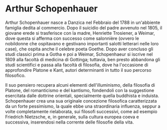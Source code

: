 # Arthur Schopenhauer

Arthur Schopenhauer nasce a Danzica nel Febbraio del 1788 in un'abbiente famiglia dedita al commercio. Dopo il suicidio del padre avvenuto nel 1805, il giovane erede si trasferisce con la madre, Henriette Trosiener, a Weimar, dove questa si afferma con successo come salonnière (ovvero le nobildonne che ospitavano e gestivano importanti salotti letterari nelle loro case), che ospita anche il celebre poeta Goethe. Dopo aver concluso gli studi classici prima a Gotha e poi a Weimar, Schopenhaeur si iscrive nel 1809 alla facoltà di medicina di Gottinga; tuttavia, ben presto abbandona gli studi scientifici e passa alla facoltà di filosofia, dove ha l'occasione di approfondire Platone e Kant, autori determinanti in tutto il suo percorso filosofico.

Il suo pensiero recupera alcuni elementi dell'illuminismo, della filosofia di Platone, del romanticismo e del kantismo, fondendoli con la suggestione esercitata dalle dottrine orientali, specialmente quella buddhista e induista. Schopenhauer crea una sua originale concezione filosofica caratterizzata da un forte pessimismo, la quale ebbe una straordinaria influenza, seppur a volte completamente rielaborata, sui filosofi successivi, come ad esempio Friedrich Nietzsche, e, in generale, sulla cultura europea coeva e successiva, inserendosi nella corrente delle filosofie della vita.
